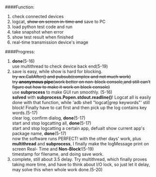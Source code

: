 ####Function:
1. check connected devices
2. logcat, ~~show on screen in-time and~~ save to PC
3. load python test code and run
4. take snapshot when error
5. show test result when finished
6. real-time transmission device's image

####Progress:
1. __done__(5-16)<br>use multithread to check device back end(5-19)
2. save is easy, while show is hard for blocking. <br>~~try wx.CallAfter() and pubsub(complex and not much work)~~ <br>~~try **anonymous pipe**(work better on non-block console,and still can't figure out how to make it work on block console)~~
   <br>use **subprocess** to make GUI run smoothly. (5-16)<br>**solved** with **subprocess.Popen.stdout.readline()**! Logcat all is easily done with that function, while 'adb shell "logcat|grep keywords"' still block! Finally have to cat first and then pick up the log contains key words.(5-17)
<br>clear log, confirm dialog, __done__(5-17)<br>start and stop logcatting all, __done__(5-17)<br>start and stop logcatting a certain app, defualt show current app's package name, __done__(5-17)<br>now the software runs PERFECT! with the other days' work, plus **multithread** and **subprocess**, I finally make the logMessage print on screen Real-	Time and **Non-Block**!(5-19)<br>timestamp for filename, and doing save work.
6. complete, still about 3.5 delay. Try multithread, which finally proves taking more time, and have to think about I/O lock, so just let it delay, may solve this when whole work done.(5-20)
